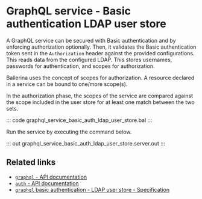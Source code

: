 # GraphQL service - Basic authentication LDAP user store

A GraphQL service can be secured with Basic authentication and by enforcing authorization optionally. Then, it validates the Basic authentication token sent in the `Authorization` header against the provided configurations. This reads data from the configured LDAP. This stores usernames, passwords for authentication, and scopes for authorization.

Ballerina uses the concept of scopes for authorization. A resource declared in a service can be bound to one/more scope(s).

In the authorization phase, the scopes of the service are compared against the scope included in the user store for at least one match between the two sets.

::: code graphql_service_basic_auth_ldap_user_store.bal :::

Run the service by executing the command below.

::: out graphql_service_basic_auth_ldap_user_store.server.out :::

## Related links
- [`graphql` - API documentation](https://lib.ballerina.io/ballerina/graphql/latest)
- [`auth` - API documentation](https://lib.ballerina.io/ballerina/auth/latest/)
- [`graphql` basic authentication - LDAP user store - Specification](/spec/graphql/#11112-basic-authentication---ldap-user-store)
